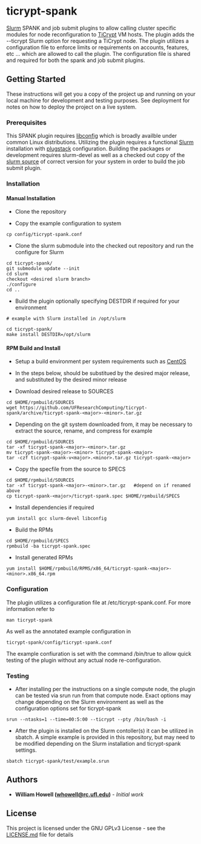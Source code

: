 # ticrypt-spank

[Slurm](https://www.schedmd.com/) SPANK and job submit plugins to allow calling cluster specific modules for node reconfiguration to [TiCrypt](https://terainsights.com/) VM hosts. The plugin adds the --ticrypt Slurm option for requesting a TiCrypt node. The plugin utilizes a configuration file to enforce limits or requirements on accounts, features, etc ... which are allowed to call the plugin.  The configuration file is shared and required for both the spank and job submit plugins.

## Getting Started

These instructions will get you a copy of the project up and running on your local machine for development and testing purposes. See deployment for notes on how to deploy the project on a live system.

### Prerequisites

This SPANK plugin requires [libconfig](http://hyperrealm.github.io/libconfig/) which is broadly availble under common Linux distributions. Utilizing the plugin requires a functional [Slurm](https://www.schedmd.com/) installation with [plugstack](https://slurm.schedmd.com/spank.html) configuration. Building the packages or development requires slurm-devel as well as a checked out copy of the [slurm source](https://github.com/SchedMD/slurm) of correct version for your system in order to build the job submit plugin. 

### Installation

#### Manual Installation

* Clone the repository

* Copy the example configuration to system

```
cp config/ticrypt-spank.conf
``` 

* Clone the slurm submodule into the checked out repository and run the configure for Slurm

```
cd ticrypt-spank/
git submodule update --init
cd slurm
checkout <desired slurm branch>
./configure
cd ..
```

* Build the plugin optionally specifying DESTDIR if required for your environment

```
# example with Slurm installed in /opt/slurm

cd ticrypt-spank/
make install DESTDIR=/opt/slurm
```

#### RPM Build and Install
* Setup a build environment per system requirements such as [CentOS](https://wiki.centos.org/HowTos/SetupRpmBuildEnvironment)

* In the steps below, <major> should be substitued by the desired major release, and <minor> substituted by the desired minor release

* Download desired release to SOURCES
```
cd $HOME/rpmbuild/SOURCES
wget https://github.com/UFResearchComputing/ticrypt-spank/archive/ticrypt-spank-<major>-<minor>.tar.gz
```

* Depending on the git system downloaded from, it may be necessary to extract the source, rename, and compress for example
```
cd $HOME/rpmbuild/SOURCES
tar -xf ticrypt-spank-<major>-<minor>.tar.gz
mv ticrypt-spank-<major>-<minor> ticrypt-spank-<major>
tar -czf ticrypt-spank-v<major>.<minor>.tar.gz ticrypt-spank-<major>
```

* Copy the specfile from the source to SPECS
```
cd $HOME/rpmbuild/SOURCES
tar -xf ticrypt-spank-<major>-<minor>.tar.gz   #depend on if renamed above
cp ticrypt-spank-<major>/ticrypt-spank.spec $HOME/rpmbuild/SPECS
```

* Install dependencies if required
```
yum install gcc slurm-devel libconfig
```

* Build the RPMs
```
cd $HOME/rpmbuild/SPECS
rpmbuild -ba ticrypt-spank.spec
```

* Install generated RPMs
```
yum install $HOME/rpmbuild/RPMS/x86_64/ticrypt-spank-<major>-<minor>.x86_64.rpm
```

### Configuration

The plugin utilizes a configuration file at /etc/ticrypt-spank.conf. For more information refer to 

```
man ticrypt-spank
```

As well as the annotated example configuration in 

```
ticrypt-spank/config/ticrypt-spank.conf
```

The example confiuration is set with the command /bin/true to allow quick testing of the plugin without any actual node re-configuration. 



### Testing

* After installing per the instructions on a single compute node, the plugin can be tested via srun run from that compute node. Exact options may change depending on the Slurm environment as well as the configuration options set for ticrypt-spank


```
srun --ntasks=1 --time=00:5:00 --ticrypt --pty /bin/bash -i
```

* After the plugin is installed on the Slurm contoller(s) it can be utilized in sbatch. A simple example is provided in this repository, but may need to be modified depending on the Slurm installation and ticrypt-spank settings.

```
sbatch ticrypt-spank/test/example.srun
```



## Authors

* **William Howell (whowell@rc.ufl.edu)** - *Initial work* 


## License

This project is licensed under the GNU GPLv3 License - see the [LICENSE.md](LICENSE.md) file for details


